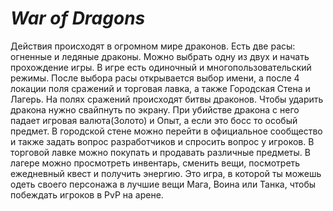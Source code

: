 # *War of Dragons*
Действия происходят в огромном мире драконов. Есть две расы: огненные и ледяные драконы. Можно выбрать одну из двух и начать прохождение игры. В игре есть одиночный и многопользовательский режимы. После выбора расы открывается выбор имени, а после 4 локации поля сражений и торговая лавка, а также Городская Стена и Лагерь. На полях сражений происходят битвы драконов. Чтобы ударить дракона нужно свайпнуть по экрану. При убийстве дракона с него падает игровая валюта(Золото) и Опыт, а если это босс то особый предмет. В городской стене можно перейти в официальное сообщество и также задать вопрос разработчиков и спросить вопрос у игроков. В торговой лавке можно покупать и продавать различные предметы. В лагере можно просмотреть инвентарь, сменить вещи, посмотреть ежедневный квест и получить энергию. Это игра, в которой ты можешь одеть своего персонажа в лучшие вещи  Мага, Воина или Танка, чтобы побеждать игроков в PvP на арене.
